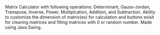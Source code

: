 Matrix Calculator with following operations: Determinant, Gauss-Jordan, Transpose, Inverse, Power, Multiplcation, Addition, and Subtraction. Ability to customize the dimension of matrix(es) for calculation and buttons exisit for clearing matrices and filling matrices with 0 or random number. Made using Java Swing.
